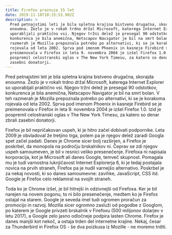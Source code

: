 ```yaml
---
title: Firefox praznuje 15 let
date: 2019-11-18T10:33:53.902Z
description: >
  Pred petnajstimi leti je bila spletna krajina bistveno drugačna, skorajda
  enoumna. Žezlo je v rokah trdno držal Microsoft, katerega Internet Explorer so
  uporabljali praktično vsi. Njegov tržni delež je presegal 90 odstotkov,
  konkurenca je bila anemična, Netscapov Navigator je bil na smrt bolan. V teh
  razmerah je Mozilla prepoznala potrebo po alternativi, ki se je korakoma
  rojevala od leta 2002. Sprva pod imenom Phoenix in kasneje Firebird se je
  preimenovala v Firefox in leta 9. novembra 2004 je izšel Firefox 1.0. Izid je
  pospremil celostranski oglas v The New York Timesu, za katero so denar zbrali
  zasebni donatorji.
---
```

Pred petnajstimi leti je bila spletna krajina bistveno drugačna, skorajda enoumna. Žezlo je v rokah trdno držal Microsoft, katerega Internet Explorer so uporabljali praktično vsi. Njegov tržni delež je presegal 90 odstotkov, konkurenca je bila anemična, Netscapov Navigator je bil na smrt bolan. V teh razmerah je Mozilla prepoznala potrebo po alternativi, ki se je korakoma rojevala od leta 2002. Sprva pod imenom Phoenix in kasneje Firebird se je preimenovala v Firefox in leta 9. novembra 2004 je izšel Firefox 1.0. Izid je pospremil celostranski oglas v The New York Timesu, za katero so denar zbrali zasebni donatorji.



Firefox je bil nepričakovan uspeh, ki je hitro začel dobivati podpornike. Leta 2009 je obvladoval že tretjino trga, potem pa je njegov delež zaradi Googla spet začel padati. Danes je Chrome sicer bolj razširjen, a Firefox je poskrbel, da monopola na področju brskalnikov ni. Čeprav se zdi njegov uspeh samoumeven, je bil v resnici veliko presenečenje. Firefoxa ni napisala korporacija, kot je Microsoft ali danes Google, temveč skupnost. Pomagala mu je tudi varnostna luknjičavost Internet Explorerja 6, ki je tedaj postajala novica na prvih straneh, Firefox pa je nudil varnejšo alternativo. Poskrbel je za nekaj novosti, ki so danes samoumevne: zavihke, JavaScript, CSS itd. Google je Firefox celo reklamiral na svojih straneh.



Toda ko je Chrome izšel, je bil hitrejši in odzivnejši od Firefoxa. Ker je bil narejen na novem pogonu, to ni bilo presenečenje, medtem ko je Firefox ostajal na starem. Google je seveda imel tudi ogromen proračun za promocijo in razvoj. Mozilla sicer ogromno zasluži od pogodbe z Googlom, po katerem je Google privzeti brskalnik v Firefoxu (500 milijonov dolarjev v letu 2017), a Google zelo jasno odločneje podpira lasten Chrome. Firefox je danes manjši kot nekoč, a ostaja trden del internetne krajine. Nekaj, česar za Thunderbird in Firefox OS - še dva poizkusa iz Mozille - ne moremo trditi.
